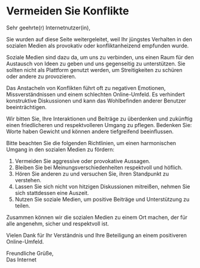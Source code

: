 # Vermeiden Sie Konflikte

Sehr geehrte(r) Internetnutzer(in),

Sie wurden auf diese Seite weitergeleitet, weil Ihr jüngstes Verhalten in den sozialen Medien als provokativ oder konfliktanheizend empfunden wurde.

Soziale Medien sind dazu da, um uns zu verbinden, uns einen Raum für den Austausch von Ideen zu geben und uns gegenseitig zu unterstützen. Sie sollten nicht als Plattform genutzt werden, um Streitigkeiten zu schüren oder andere zu provozieren.

Das Anstacheln von Konflikten führt oft zu negativen Emotionen, Missverständnissen und einem schlechten Online-Umfeld. Es verhindert konstruktive Diskussionen und kann das Wohlbefinden anderer Benutzer beeinträchtigen.

Wir bitten Sie, Ihre Interaktionen und Beiträge zu überdenken und zukünftig einen friedlicheren und respektvolleren Umgang zu pflegen. Bedenken Sie: Worte haben Gewicht und können andere tiefgreifend beeinflussen.

Bitte beachten Sie die folgenden Richtlinien, um einen harmonischen Umgang in den sozialen Medien zu fördern:

1. Vermeiden Sie aggressive oder provokative Aussagen.
2. Bleiben Sie bei Meinungsverschiedenheiten respektvoll und höflich.
3. Hören Sie anderen zu und versuchen Sie, ihren Standpunkt zu verstehen.
4. Lassen Sie sich nicht von hitzigen Diskussionen mitreißen, nehmen Sie sich stattdessen eine Auszeit.
5. Nutzen Sie soziale Medien, um positive Beiträge und Unterstützung zu teilen.

Zusammen können wir die sozialen Medien zu einem Ort machen, der für alle angenehm, sicher und respektvoll ist.

Vielen Dank für Ihr Verständnis und Ihre Beteiligung an einem positiveren Online-Umfeld.

Freundliche Grüße,  
Das Internet
